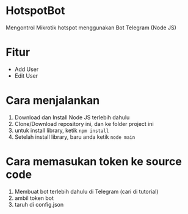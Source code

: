 # HotspotBot
Mengontrol Mikrotik hotspot menggunakan Bot Telegram (Node JS)
# Fitur
- Add User
- Edit User
# Cara menjalankan
1. Download dan Install Node JS terlebih dahulu
2. Clone/Download repository ini, dan ke folder project ini
3. untuk install library, ketik `npm install`
4. Setelah install library, baru anda ketik `node main`
# Cara memasukan token ke source code
1. Membuat bot terlebih dahulu di Telegram (cari di tutorial)
2. ambil token bot
3. taruh di config.json
